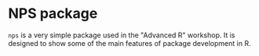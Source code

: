 # NPS package

`nps` is a very simple package used in the "Advanced R" workshop. It is designed
to show some of the main features of package development in R. 


